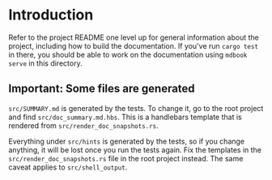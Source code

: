 # Introduction

Refer to the project README one level up for general information about 
the project, including how to build the documentation. If you've run
`cargo test` in there, you should be able to work on the documentation
using `mdbook serve` in this directory.

## Important: Some files are generated

`src/SUMMARY.md` is generated by the tests. To change it, go to
the root project and find `src/doc_summary.md.hbs`. This is a 
handlebars template that is rendered from 
`src/render_doc_snapshots.rs`.

Everything under `src/hints` is generated by the tests, so if you 
change anything, it will be lost once you run the tests again. Fix
the templates in the `src/render_doc_snapshots.rs` file in the root
project instead. The same caveat applies to `src/shell_output`.
